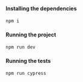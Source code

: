 
#### Installing the dependencies

```js
npm i
```

#### Running the project

```js
npm run dev
```

#### Running the tests

```js
npm run cypress
```



